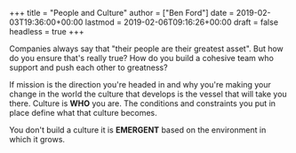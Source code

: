 +++
title = "People and Culture"
author = ["Ben Ford"]
date = 2019-02-03T19:36:00+00:00
lastmod = 2019-02-06T09:16:26+00:00
draft = false
headless = true
+++

Companies always say that "their people are their greatest asset". But how do you
ensure that's really true? How do you build a cohesive team who support and push
each other to greatness?

If mission is the direction you're headed in and why you're making your change
in the world the culture that develops is the vessel that will take you there.
Culture is **WHO** you are. The conditions and constraints you put in place define
what that culture becomes.

You don't build a culture it is **EMERGENT** based on the environment in which it
grows.

<a id="org0975682"></a>
